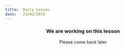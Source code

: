 ```yaml
---
title:  Daily Lesson
date:   23/02/2019
---
```


### <center>We are working on this lesson</center>
<center>Please come back later</center>